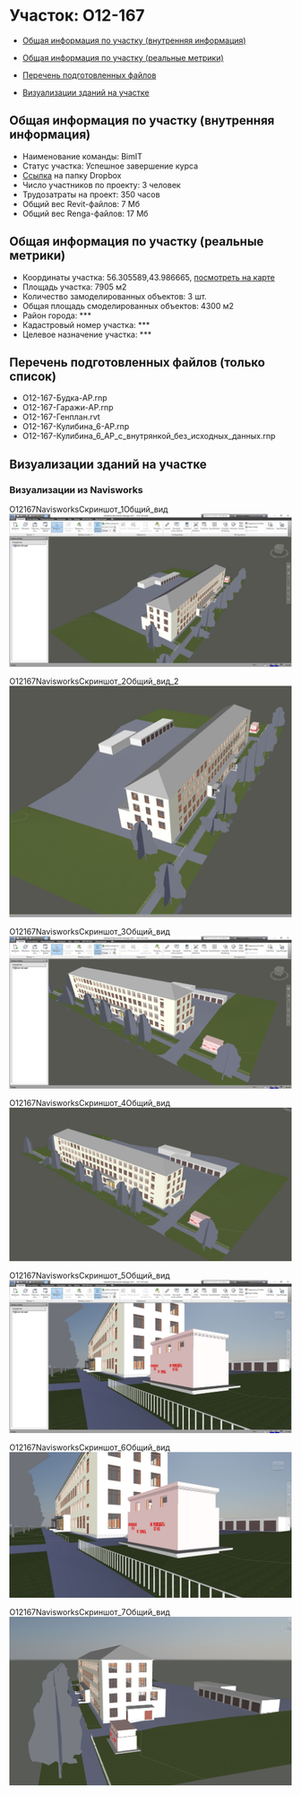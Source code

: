 # Участок: O12-167

* [Общая информация по участку (внутренняя информация)](#Chapter1)

* [Общая информация по участку (реальные метрики)](#Chapter2)

* [Перечень подготовленных файлов](#Chapter3)

* [Визуализации зданий на участке](#Chapter5)

## <a id="Chapter1"></a> Общая информация по участку (внутренняя информация)
+ Наименование команды: BimIT
+ Статус участка: Успешное завершение курса
+ [Ссылка](https://www.dropbox.com/sh/wvvgv1nw1iqred9/AABd9gzIJW4GMueRxT21oxCBa/O12_167?dl=0) на папку Dropbox
+ Число участников по проекту: 3 человек
+ Трудозатраты на проект: 350 часов
+ Общий вес Revit-файлов: 7 Мб
+ Общий вес Renga-файлов: 17 Мб
## <a id="Chapter2"></a> Общая информация по участку (реальные метрики)
+ Координаты участка: 56.305589,43.986665, [посмотреть на карте](https://yandex.ru/maps/47/nizhny-novgorod/?ll=43.986665%2C56.305589&z=19)
+ Площадь участка: 7905 м2
+ Количество замоделированных объектов: 3 шт.
+ Общая площадь смоделированных объектов: 4300 м2
+ Район города: *** 
+ Кадастровый номер участка: *** 
+ Целевое назначение участка: *** 
## <a id="Chapter3"></a> Перечень подготовленных файлов (только список)
+ O12-167-Будка-АР.rnp
+ O12-167-Гаражи-АР.rnp
+ O12-167-Генплан.rvt
+ O12-167-Кулибина_6-АР.rnp
+ O12-167-Кулибина_6_АР_с_внутрянкой_без_исходных_данных.rnp
## <a id="Chapter5"></a> Визуализации зданий на участке
### Визуализации из Navisworks
O12167NavisworksСкриншот_1Общий_вид
![O12-167-Navisworks-Скриншот_1-Общий_вид](/Images/O12_167/O12-167-Navisworks-Скриншот_1-Общий_вид_Compressed.jpg)

O12167NavisworksСкриншот_2Общий_вид_2
![O12-167-Navisworks-Скриншот_2-Общий_вид_2](/Images/O12_167/O12-167-Navisworks-Скриншот_2-Общий_вид_2_Compressed.jpg)

O12167NavisworksСкриншот_3Общий_вид
![O12-167-Navisworks-Скриншот_3-Общий_вид](/Images/O12_167/O12-167-Navisworks-Скриншот_3-Общий_вид_Compressed.jpg)

O12167NavisworksСкриншот_4Общий_вид
![O12-167-Navisworks-Скриншот_4-Общий_вид](/Images/O12_167/O12-167-Navisworks-Скриншот_4-Общий_вид_Compressed.jpg)

O12167NavisworksСкриншот_5Общий_вид
![O12-167-Navisworks-Скриншот_5-Общий_вид](/Images/O12_167/O12-167-Navisworks-Скриншот_5-Общий_вид_Compressed.jpg)

O12167NavisworksСкриншот_6Общий_вид
![O12-167-Navisworks-Скриншот_6-Общий_вид](/Images/O12_167/O12-167-Navisworks-Скриншот_6-Общий_вид_Compressed.jpg)

O12167NavisworksСкриншот_7Общий_вид
![O12-167-Navisworks-Скриншот_7-Общий_вид](/Images/O12_167/O12-167-Navisworks-Скриншот_7-Общий_вид_Compressed.jpg)


